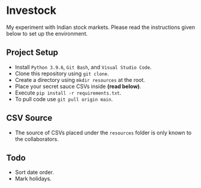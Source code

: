 # Investock
My experiment with Indian stock markets. Please read the instructions given below to set up the environment.

## Project Setup

- Install `Python 3.9.6`, `Git Bash`, and `Visual Studio Code`.
- Clone this repository using `git clone`.
- Create a directory using `mkdir resources` at the root.
- Place your secret sauce CSVs inside **(read below)**.
- Execute `pip install -r requirements.txt`.
- To pull code use `git pull origin main`.

## CSV Source

- The source of CSVs placed under the `resources` folder is only known to the collaborators.

## Todo

- Sort date order.
- Mark holidays.
